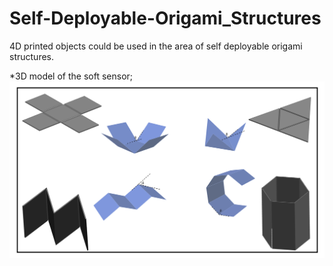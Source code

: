 # Self-Deployable-Origami_Structures
4D printed objects could be used in the area of self deployable origami structures.

*3D model of the soft sensor;
![](Images/hhh.JPG)
